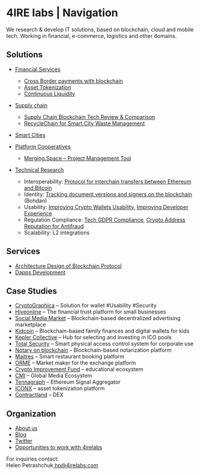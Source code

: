 # 4IRE labs \| Navigation

We research & develop IT solutions, based on blockchain, cloud and mobile tech. Working in financial, e-commerce, logistics and other domains.

## **Solutions**

* [Financial Services](solutions/decentralized-finance-defi/)
  * [Cross Border payments with blockchain](solutions/decentralized-finance-defi/enabling-fast-transparent-and-compliant-cross-border-payments-with-the-blockchain.md)
  * [Asset Tokenization](solutions/decentralized-finance-defi/sto-platform.md)
  * [Continuous Liquidity](solutions/decentralized-finance-defi/continuous-token-model-apiary.md) 
* [Supply chain](solutions/asset-tracking/)

  * [Supply Chain Blockchain Tech Review & Comparison](solutions/asset-tracking/supply-chain-blockchain-tech-review-and-comparison.md)
  * [RecycleChain for Smart City Waste Management](solutions/asset-tracking/recyclechain.md)

* [Smart Cities](research/smart-cities/)

* [Platform Cooperatives](research/platform-cooperatives/)
  * [Merging.Space – Project Management Tool](research/platform-cooperatives/merge-space-overview.md) 
* [Technical Research](solutions/technical-research/)
  * Interoperability: [Protocol for interchain transfers between Ethereum and Bitcoin](solutions/technical-research/ethereum-bitcoin-bridge-wip.md) 
  * Identity: [Tracking document versions and signers on the blockchain](solutions/technical-research/how-to-track-document-versions-and-signers-on-the-blockchain.md) \(Bohdan\)
  * Usability: [Improving Crypto Wallets Usability](solutions/technical-research/asset-security.md), [Improving Developer Experience](solutions/technical-research/developer-community-devxp.md)
  * Regulation Compliance: [Tech GDPR Compliance](solutions/technical-research/tech-gdpr-copmpliance.md), [Crypto Address Reputation for Antifraud](solutions/technical-research/complaince-scoring.md)
  * Scalability: L2 integrations

## Services

* [Architecture Design of Blockchain Protocol](services/architecture-design-protocol.md)
* [Dapps Development](services/dapps-wallets-development.md)

## Case Studies

* [CryptoGraphica](case-studies/cryptographica.md) – Solution for wallet \#Usability \#Security
* [Hiveonline](case-studies/hiveonline.md) – The financial trust platform for small businesses
* [Social Media Market](case-studies/social.-media-market.md) – Blockchain-based decentralized advertising marketplace
* [Kidcoin](case-studies/kidcoin.md) – Blockchain-based family finances and digital wallets for kids
* [Kepler Collective](case-studies/kepler-collective.md) – Hub for selecting and investing in ICO pools
* [Total Security](case-studies/total-security.md) – Smart physical access control system for corporate use
* [Notary on blockchain](case-studies/smart-documents.md) – Blockchain-based notarization platform
* [Maitres](case-studies/maitres.md) – Smart restaurant booking platform
* [ORME](case-studies/orme.md) – Market maker for the exchange platform
* [Crypto Improvement Fund](case-studies/crypto-improvement-fund.md) – educational ecosystem
* [CMI](case-studies/cmi.md) – Global Media Ecosystem
* [Tennagraph](case-studies/tennagraph.md) – Ethereum Signal Aggregator
* [ICONX](case-studies/iconx-wip.md) – asset tokenization platform
* [Contractland](case-studies/contractland-wip.md) – DEX

## Organization

* [About us](organization/credentials-wip/)
* [Blog](https://medium.com/practical-blockchain)
* [Twitter](https://twitter.com/4irelabs)
* [Opportunities to work with 4irelabs](organization/opportunities-to-work-with-4irelabs.md)

For inquiries contact:  
Helen Petrashchuk[  hp@4irelabs.com](mailto:hp@4irelabs.com)

